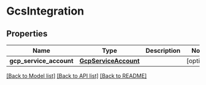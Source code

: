 # GcsIntegration


## Properties
Name | Type | Description | Notes
------------ | ------------- | ------------- | -------------
**gcp_service_account** | [**GcpServiceAccount**](GcpServiceAccount.md) |  | [optional] 

[[Back to Model list]](../README.md#documentation-for-models) [[Back to API list]](../README.md#documentation-for-api-endpoints) [[Back to README]](../README.md)



